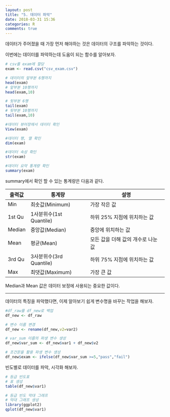 ```yaml
---
layout: post
title: "5. 데이터 파악"
date: 2018-03-31 15:36
categories: R
comments: true
---
```


데이터가 주어졌을 때 가장 먼저 해야하는 것은 데이터의 구조를 파악하는 것이다.

이번에는 데이터를 파악하는데 도움이 되는 함수를 알아보자.

```R
# csv를 exam에 할당
exam <- read.csv("csv_exam.csv")

# 데이터의 앞부분 6행까지
head(exam)
# 앞부분 10행까지
head(exam,10)

# 뒷부분 6행
tail(exam)
# 뒷부분 10행까지
tail(exam,10)

#데이터 뷰어창에서 데이터 확인
View(exam)

#데이터 행, 열 확인
dim(exam)

#데이터 속성 확인
str(exam)

#데이터 요약 통계량 확인
summary(exam)
```

summary에서 확인 할 수 있는 통계량은 다음과 같다.

| 출력값 | 통계량                  | 설명                               |
|--------|-------------------------|------------------------------------|
| Min    | 최솟값(Minimum)         | 가장 작은 값                       |
| 1st Qu | 1사분위수(1st Quantile) | 하위 25% 지점에 위치하는 값        |
| Median | 중앙값(Median)          | 중앙에 위치하는 값                 |
| Mean   | 평균(Mean)              | 모든 값을 더해 값의 개수로 나눈 값 |
| 3rd Qu | 3사분위수(3rd Quantile) | 하위 75% 지점에 위치하는 값        |
| Max    | 최댓값(Maximum)         | 가장 큰 값                         |

Median과 Mean 값은 데이터 보정에 사용되는 중요한 값이다.

---

데이터의 특징을 파악했다면, 이제 알아보기 쉽게 변수명을 바꾸는 작업을 해보자.

```R
#df_raw를 df_new로 백업
df_new <- df_raw

# 변수 이름 변경
df_new <- rename(df_new,v2=var2)

# var_sum 이름의 파생 변수 생성
df_new$var_sum <- df_new$var1 + df_new$v2

# 조건문을 활용 파생 변수 생성
df_new$exam <- ifelse(df_new$var_sum >=5,"pass","fail")
```

빈도별로 데이터를 파악, 시각화 해보자.

```R
# 등급 빈도표
# 표 생성
table(df_new$var1)

# 등급 빈도 막대 그래프
# 막대 그래프 생성
library(ggplot2)
qplot(df_new$var1)
```